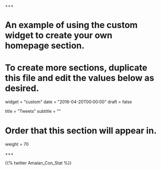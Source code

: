 +++
# An example of using the custom widget to create your own homepage section.
# To create more sections, duplicate this file and edit the values below as desired.
widget = "custom"
date = "2016-04-20T00:00:00"
draft = false

title = "Tweets"
subtitle = ""

# Order that this section will appear in.
weight = 70

+++

{{% twitter Amalan_Con_Stat %}}
